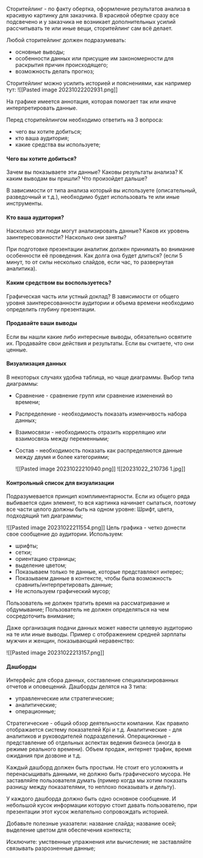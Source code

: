 Сторитейлинг - по факту обертка, оформление результатов анализа в красивую картинку для заказчика. 
В красивой обертке сразу все подсвечено и у заказчика не возникает дополнительных усилий рассчитывать те или иные вещи, сторитейлинг сам всё делает.

Любой сторитейлинг должен подразумевать:
- основные выводы;
- особенности данных или присущие им закономерности для раскрытия причин происходящего;
- возможность делать прогноз;

Сторитейлинг можно усилить историей и пояснениями, как например тут:
![[Pasted image 20231022202931.png]]

На графике имеется аннотация, которая помогает так или иначе интерпретировать данные.

Перед сторитейлингом необходимо ответить на 3 вопроса:
- чего вы хотите добиться;
- кто ваша аудитория;
- какие средства вы используете;

#### Чего вы хотите добиться?
Зачем вы показываете эти данные?
Каковы результаты анализа?
К каким выводам вы пришли?
Что произойдет дальше?

В зависимости от типа анализа который вы используете (описательный, разведочный и т.д.), необходимо будет использовать те или иные инструменты.

#### Кто ваша аудитория?
Насколько эти люди могут анализировать данные?
Каков их уровень заинтересованности?
Насколько они заняты?

При подготовке презентации аналитик должен принимать во внимание особенности её проведения. 
Как долга она будет длиться? (если 5 минут, то от силы несколько слайдов, если час, то развернутая аналитика).

#### Каким средством вы воспользуетесь?

Графическая часть или устный доклад?
В зависимости от общего уровня заинтересованности аудитории и объема времени необходимо определить глубину презентации.

#### Продавайте ваши выводы

Если вы нашли какие либо интересные выводы, обязательно освятите их.
Продавайте свои действия и результаты. Если вы считаете, что они ценные.

#### Визуализация данных

В некоторых случаях удобна таблица, но чаще диаграммы.
Выбор типа диаграммы:
- Сравнение - сравнение групп или сравнение изменений во времени;
- Распределение - необходимость показать изменчивость набора данных;
- Взаимосвязи - необходимость отразить корреляцию или взаимосвязь между переменными;
- Состав - необходимость показать как распределяются данные между двумя и более категориями;

	![[Pasted image 20231022210940.png]]
	![[20231022_210736 1.jpg]]

#### Контрольный список для визуализации

Подразумевается принцип комплиментарности. Если из общего ряда выбивается один элемент, то вся картинка начинает сыпаться, поэтому все части целого должны быть на одном уровне:
Шрифт, цвета, подходящий тип диаграммы;

![[Pasted image 20231022211554.png]]
Цель графика - четко донести свое сообщение до аудитории. Используем:
- шрифты;
- сетки; 
- ориентацию страницы;
- выделение цветом;
- Показываем только те данные, которые представляют интерес;
- Показываем данные в контексте, чтобы была возможность сравнить/интерпретировать данные;
- Не используем графический мусор;

Пользователь не должен тратить время на рассматривание и обдумывание;
Пользователь не должен определяться на чем сосредоточить внимание;

Даже организация подачи данных может навести целевую аудиторию на те или иные выводы.
Пример с отображением средней зарплаты мужчин и женщин, показывающий неравенство:

![[Pasted image 20231022213157.png]]

#### Дашборды
Интерфейс для сбора данных, составление специализированных отчетов и оповещений. Дашборды делятся на 3 типа:
- управленческие или стратегические;
- аналитические;
- операционные;

Стратегические - общий обзор деятельности компании. Как правило отображается систему показателей Kpi и т.д.
Аналитические - для аналитиков и руководителей подразделений.
Операционные - представление об отдельных аспектах ведения бизнеса (иногда в режиме реального времени). Объем продаж, интернет трафик, время ожидания при дозвоне и т.д.

Каждый дашборд должен быть простым. Не стоит его усложнять и перенасыщивать данными, не должно быть графического мусора. Не заставляйте пользователя думать (пример когда мы хотим показать разницу между показателями, то неплохо показывать и дельту).

У каждого дашборда должно быть одно основное сообщение. И небольшой кусок информации которую стоит давать пользователю, при презентации этот кусок желательно сопровождать историей.

Добавьте полезные указатели:
название слайда;
название осей;
выделение цветом для обеспечения контекста;

Исключите:
умственные упражнения или вычисления;
не заставляйте связывать разрозненные данные;

